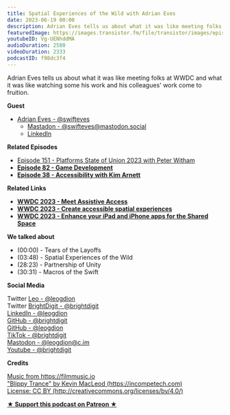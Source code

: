 ```yaml
---
title: Spatial Experiences of the Wild with Adrian Eves
date: 2023-06-19 00:00
description: Adrian Eves tells us about what it was like meeting folks at WWDC and what it was like watching some his work and his colleagues' work come to fruition.
featuredImage: https://images.transistor.fm/file/transistor/images/episode/1386918/full_1686950255-artwork.jpg
youtubeID: Vg-UENhddMA
audioDuration: 2580
videoDuration: 2333
podcastID: f98dc3f4
---
```

<p>Adrian Eves tells us about what it was like meeting folks at WWDC and what it was like watching some his work and his colleagues' work come to fruition.</p><p><b>Guest</b></p><ul><li>
<a href="https://twitter.com/swifteves">Adrian Eves - @swifteves</a><ul>
<li><a href="https://mastodon.social/@swifteves">Mastadon - @swifteves@mastodon.social</a></li>
<li>
<a href="https://www.linkedin.com/in/adrian-eves-06368844/">LinkedIn</a> </li>
</ul>
</li></ul><p><b>Related Episodes</b></p><ul>
<li><a href="https://brightdigit.com/episodes/151-platforms-state-of-union-2023-with-peter-witham">Episode 151 - Platforms State of Union 2023 with Peter Witham</a></li>
<li><a href="https://brightdigit.com/episodes/082-game-development-with-tammy-coron/"><strong>Episode 82 - Game Development</strong></a></li>
<li><a href="https://brightdigit.com/episodes/038-accessibility-with-kim-arnett"><strong>Episode 38 - Accessibility with Kim Arnett</strong></a></li>
</ul><p><b>Related Links</b></p><ul>
<li><a href="https://developer.apple.com/videos/play/wwdc2023/10032/"><strong>WWDC 2023 - Meet Assistive Access</strong></a></li>
<li><a href="https://developer.apple.com/videos/play/wwdc2023/10034/"><strong>WWDC 2023 - Create accessible spatial experiences</strong></a></li>
<li><a href="https://developer.apple.com/videos/play/wwdc2023/10094/"><strong>WWDC 2023 - Enhance your iPad and iPhone apps for the Shared Space</strong></a></li>
</ul><p><b>We talked about </b></p><p></p><ul>
<li>(00:00) - Tears of the Layoffs</li>
<li>(03:48) - Spatial Experiences of the Wild</li>
<li>(28:23) - Partnership of Unity</li>
<li>(30:31) - Macros of the Swift</li>
</ul><p><b>Social Media</b></p><p>Twitter <a href="https://twitter.com/leogdion">Leo - @leogdion</a><a href="https://twitter.com/brightdigit"><br></a>Twitter <a href="https://twitter.com/brightdigit">BrightDigit - @brightdigit</a><br><a href="https://www.linkedin.com/in/leogdion/">LinkedIn - @leogdion</a><br><a href="https://github.com/brightdigit">GitHub - @brightdigit</a><br><a href="https://github.com/leogdion/">GitHub - @leogdion</a><br><a href="https://www.tiktok.com/@brightdigit">TikTok - @brightdigit</a><br><a href="https://c.im/@leogdion">Mastodon - @leogdion@c.im</a><br><a href="http://youtube.com/@brightdigit">Youtube - @brightdigit</a></p><p><b>Credits</b></p><p><a href="https://filmmusic.io/">Music from https://filmmusic.io</a><br><a href="https://incompetech.com/">"Blippy Trance" by Kevin MacLeod (https://incompetech.com)</a><br><a href="http://creativecommons.org/licenses/by/4.0/">License: CC BY (http://creativecommons.org/licenses/by/4.0/)</a></p>
<strong>
  <a href="https://www.patreon.com/empowerappsshow" rel="payment" title="★ Support this podcast on Patreon ★">★ Support this podcast on Patreon ★</a>
</strong>
      